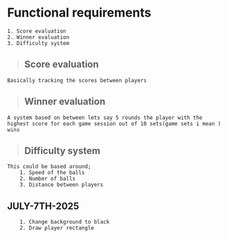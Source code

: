 # Functional requirements
    1. Score evaluation 
    2. Winner evaluation 
    3. Difficulty system 

>## Score evaluation 
    Basically tracking the scores between players

>## Winner evaluation 
    A system based on between lets say 5 rounds the player with the highest score for each game session out of 10 sets(game sets i mean )
    wins

>## Difficulty system
    This could be based around;
        1. Speed of the balls
        2. Number of balls 
        3. Distance between players

## JULY-7TH-2025
        1. Change background to black 
        2. Draw player rectangle
